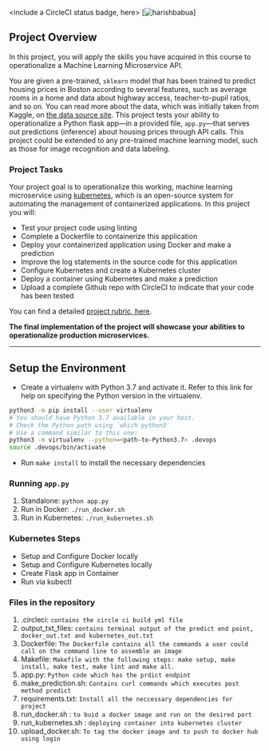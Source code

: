 <include a CircleCI status badge, here>
[![harishbabua](https://circleci.com/gh/harishbabua/project-ml-microservice-kubernetes.svg?style=svg)]

## Project Overview

In this project, you will apply the skills you have acquired in this course to operationalize a Machine Learning Microservice API.

You are given a pre-trained, `sklearn` model that has been trained to predict housing prices in Boston according to several features, such as average rooms in a home and data about highway access, teacher-to-pupil ratios, and so on. You can read more about the data, which was initially taken from Kaggle, on [the data source site](https://www.kaggle.com/c/boston-housing). This project tests your ability to operationalize a Python flask app—in a provided file, `app.py`—that serves out predictions (inference) about housing prices through API calls. This project could be extended to any pre-trained machine learning model, such as those for image recognition and data labeling.

### Project Tasks

Your project goal is to operationalize this working, machine learning microservice using [kubernetes](https://kubernetes.io/), which is an open-source system for automating the management of containerized applications. In this project you will:

- Test your project code using linting
- Complete a Dockerfile to containerize this application
- Deploy your containerized application using Docker and make a prediction
- Improve the log statements in the source code for this application
- Configure Kubernetes and create a Kubernetes cluster
- Deploy a container using Kubernetes and make a prediction
- Upload a complete Github repo with CircleCI to indicate that your code has been tested

You can find a detailed [project rubric, here](https://review.udacity.com/#!/rubrics/2576/view).

**The final implementation of the project will showcase your abilities to operationalize production microservices.**

---

## Setup the Environment

- Create a virtualenv with Python 3.7 and activate it. Refer to this link for help on specifying the Python version in the virtualenv.

```bash
python3 -m pip install --user virtualenv
# You should have Python 3.7 available in your host.
# Check the Python path using `which python3`
# Use a command similar to this one:
python3 -m virtualenv --python=<path-to-Python3.7> .devops
source .devops/bin/activate
```

- Run `make install` to install the necessary dependencies

### Running `app.py`

1. Standalone: `python app.py`
2. Run in Docker: `./run_docker.sh`
3. Run in Kubernetes: `./run_kubernetes.sh`

### Kubernetes Steps

- Setup and Configure Docker locally
- Setup and Configure Kubernetes locally
- Create Flask app in Container
- Run via kubectl

### Files in the repository

1. .circleci: `contains the circle ci build yml file`
2. output_txt_files: `contains terminal output of the predict end point, docker_out.txt and kubernetes_out.txt`
3. Dockerfile: `The Dockerfile contains all the commands a user could call on the command line to assemble an image`
4. Makefile: `Makefile with the following steps: make setup, make install, make test, make lint and make all.`
5. app.py: `Python code which has the prdict endpint `
6. make_prediction.sh: `Contains curl commands which executes post method predict`
7. requirements.txt: `Install all the neccessary dependencies for project`
8. run_docker.sh : `to buid a docker image and run on the desired port`
9. run_kubernetes.sh : `deploying container into kubernetes cluster`
10. upload_docker.sh: `To tag the docker image and to push to docker hub using login`
